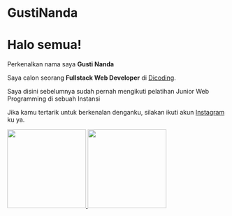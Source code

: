 # GustiNanda
# Halo semua! 

Perkenalkan nama saya **Gusti Nanda**

Saya calon seorang **Fullstack Web Developer** di [Dicoding](https://www.dicoding.com/).

Saya disini sebelumnya sudah pernah mengikuti pelatihan Junior Web Programming di sebuah Instansi



Jika kamu tertarik untuk berkenalan denganku, silakan ikuti akun [Instagram](instagram.com/gustinanda1708) ku ya.

<p align="left">
<a href="https://github.com/gn1708">
  <img height="180em" src="https://github-readme-stats-eight-theta.vercel.app/api?username=gn1708&show_icons=true&theme=algolia&include_all_commits=true&count_private=true"/>
  <img height="180em" src="https://github-readme-stats-eight-theta.vercel.app/api/top-langs/?username=gn1708&layout=compact&langs_count=8&theme=algolia"/>
</a>
</p>
